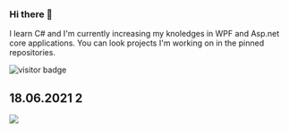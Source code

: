 ### Hi there 👋
I learn C# and I'm currently increasing my knoledges in WPF and Asp.net core applications.
You can look projects I'm working on in the pinned repositories.

![visitor badge](https://visitor-badge.glitch.me/badge?page_id=AlexRajvandary) 
## 18.06.2021   2
![](https://estruyf-github.azurewebsites.net/api/VisitorHit?user=AlexRajvandary&repo=AlexRajvandary&countColorcountColor&countColor=%237B1E7A)





<!--
**AlexRajvandary/AlexRajvandary** is a ✨ _special_ ✨ repository because its `README.md` (this file) appears on your GitHub profile.

Here are some ideas to get you started:

- 🔭 I’m currently working on ...
- 🌱 I’m currently learning ...
- 👯 I’m looking to collaborate on ...
- 🤔 I’m looking for help with ...
- 💬 Ask me about ...
- 📫 How to reach me: ...
- 😄 Pronouns: ...
- ⚡ Fun fact: ...
-->
